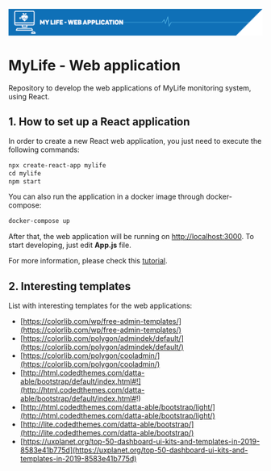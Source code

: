 ![./assets/banner.png](./assets/banner.png)
# MyLife - Web application

Repository to develop the web applications of MyLife monitoring system, using React.


## 1. How to set up a React application

In order to create a new React web application, you just need to execute the following commands:

```console
npx create-react-app mylife
cd mylife
npm start
```
You can also run the application in a docker image through docker-compose:
```bash
docker-compose up
```

After that, the web application will be running on [http://localhost:3000](http://localhost:3000).
To start developing, just edit **App.js** file.

For more information, please check this [tutorial](https://reactjs.org/docs/create-a-new-react-app.html).

## 2. Interesting templates

List with interesting templates for the web applications:

* [https://colorlib.com/wp/free-admin-templates/](https://colorlib.com/wp/free-admin-templates/)
* [https://colorlib.com/polygon/admindek/default/](https://colorlib.com/polygon/admindek/default/)
* [https://colorlib.com/polygon/cooladmin/](https://colorlib.com/polygon/cooladmin/)
* [http://html.codedthemes.com/datta-able/bootstrap/default/index.html#!](http://html.codedthemes.com/datta-able/bootstrap/default/index.html#!)
* [http://html.codedthemes.com/datta-able/bootstrap/light/](http://html.codedthemes.com/datta-able/bootstrap/light/)
* [http://lite.codedthemes.com/datta-able/bootstrap/](http://lite.codedthemes.com/datta-able/bootstrap/)
* [https://uxplanet.org/top-50-dashboard-ui-kits-and-templates-in-2019-8583e41b775d](https://uxplanet.org/top-50-dashboard-ui-kits-and-templates-in-2019-8583e41b775d)